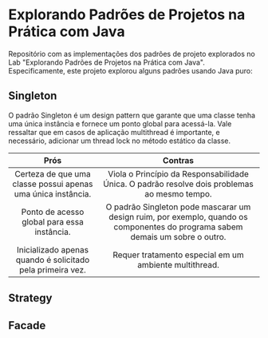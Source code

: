 # Explorando Padrões de Projetos na Prática com Java

Repositório com as implementações dos padrões de projeto explorados no Lab "Explorando Padrões de Projetos na Prática com Java". Especificamente, este projeto explorou alguns padrões usando Java puro:

## Singleton

O padrão Singleton é um design pattern que garante que uma classe tenha uma única instância e fornece um ponto global para acessá-la. Vale ressaltar que em casos de aplicação multithread é importante, e necessário, adicionar um thread lock no método estático da classe.

| Prós | Contras |
|:---: |  :---:  |
| Certeza de que uma classe possui apenas uma única instância.  | Viola o Princípio da Responsabilidade Única. O padrão resolve dois problemas ao mesmo tempo. |
| Ponto de acesso global para essa instância.| O padrão Singleton pode mascarar um design ruim, por exemplo, quando os componentes do programa sabem demais um sobre o outro. |
| Inicializado apenas quando é solicitado pela primeira vez. | Requer tratamento especial em um ambiente multithread. |


## Strategy

## Facade
